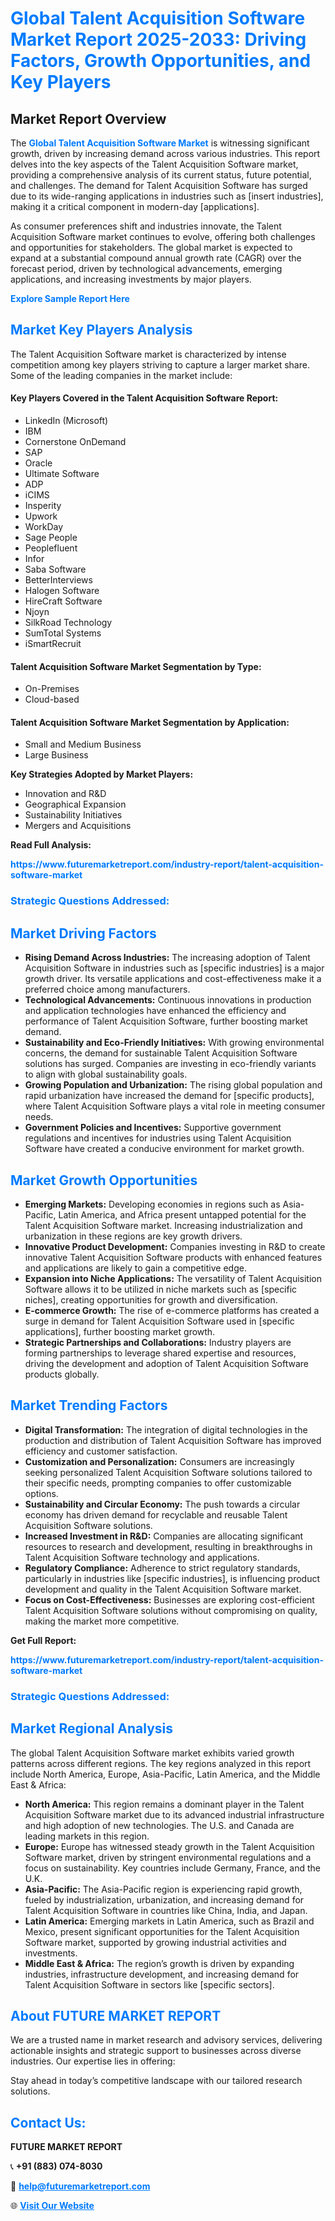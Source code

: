 <h1 style="color: #007BFF;">Global Talent Acquisition Software Market Report 2025-2033: Driving Factors, Growth Opportunities, and Key Players</h1>

<section id="overview">
<h2>Market Report Overview</h2>
<p>The <a href="https://www.futuremarketreport.com/industry-report/talent-acquisition-software-market" style="color: #007BFF; text-decoration: none;"><strong>Global Talent Acquisition Software Market</strong></a> is witnessing significant growth, driven by increasing demand across various industries. This report delves into the key aspects of the Talent Acquisition Software market, providing a comprehensive analysis of its current status, future potential, and challenges. The demand for Talent Acquisition Software has surged due to its wide-ranging applications in industries such as [insert industries], making it a critical component in modern-day [applications].</p>
<p>As consumer preferences shift and industries innovate, the Talent Acquisition Software market continues to evolve, offering both challenges and opportunities for stakeholders. The global market is expected to expand at a substantial compound annual growth rate (CAGR) over the forecast period, driven by technological advancements, emerging applications, and increasing investments by major players.</p>
</section>

<section id="overview">
<p><a href="https://www.futuremarketreport.com/request-sample/reportId=105969" style="color: #007BFF; text-decoration: none;"><strong>Explore Sample Report Here</strong></a></p>
</section>

<section id="key-players">
<h2 style="color: #007BFF;">Market Key Players Analysis</h2>
<p>The Talent Acquisition Software market is characterized by intense competition among key players striving to capture a larger market share. Some of the leading companies in the market include:</p>
<h4>Key Players Covered in the Talent Acquisition Software Report:</h4>
<ul><li>LinkedIn (Microsoft)</li><li>IBM</li><li>Cornerstone OnDemand</li><li>SAP</li><li>Oracle</li><li>Ultimate Software</li><li>ADP</li><li>iCIMS</li><li>Insperity</li><li>Upwork</li><li>WorkDay</li><li>Sage People</li><li>Peoplefluent</li><li>Infor</li><li>Saba Software</li><li>BetterInterviews</li><li>Halogen Software</li><li>HireCraft Software</li><li>Njoyn</li><li>SilkRoad Technology</li><li>SumTotal Systems</li><li>iSmartRecruit</li></ul>
<h4>Talent Acquisition Software Market Segmentation by Type:</h4>
<ul><li>On-Premises</li><li>Cloud-based</li></ul>

<h4>Talent Acquisition Software Market Segmentation by Application:</h4>
<ul><li>Small and Medium Business</li><li>Large Business</li></ul>
<p><strong>Key Strategies Adopted by Market Players:</strong></p>
<ul>
<li>Innovation and R&D</li>
<li>Geographical Expansion</li>
<li>Sustainability Initiatives</li>
<li>Mergers and Acquisitions</li>
</ul>
</section>

<section>
<p><strong>Read Full Analysis: </strong></p><a href="https://www.futuremarketreport.com/industry-report/talent-acquisition-software-market" style="color: #007BFF; text-decoration: none;"><strong>https://www.futuremarketreport.com/industry-report/talent-acquisition-software-market</strong></a>
<h3 style="color: #007BFF;">Strategic Questions Addressed:</h3>
</section>

<section id="driving-factors">
<h2 style="color: #007BFF;">Market Driving Factors</h2>
<ul>
<li><strong>Rising Demand Across Industries:</strong> The increasing adoption of Talent Acquisition Software in industries such as [specific industries] is a major growth driver. Its versatile applications and cost-effectiveness make it a preferred choice among manufacturers.</li>
<li><strong>Technological Advancements:</strong> Continuous innovations in production and application technologies have enhanced the efficiency and performance of Talent Acquisition Software, further boosting market demand.</li>
<li><strong>Sustainability and Eco-Friendly Initiatives:</strong> With growing environmental concerns, the demand for sustainable Talent Acquisition Software solutions has surged. Companies are investing in eco-friendly variants to align with global sustainability goals.</li>
<li><strong>Growing Population and Urbanization:</strong> The rising global population and rapid urbanization have increased the demand for [specific products], where Talent Acquisition Software plays a vital role in meeting consumer needs.</li>
<li><strong>Government Policies and Incentives:</strong> Supportive government regulations and incentives for industries using Talent Acquisition Software have created a conducive environment for market growth.</li>
</ul>
</section>

<section id="growth-opportunities">
<h2 style="color: #007BFF;">Market Growth Opportunities</h2>
<ul>
<li><strong>Emerging Markets:</strong> Developing economies in regions such as Asia-Pacific, Latin America, and Africa present untapped potential for the Talent Acquisition Software market. Increasing industrialization and urbanization in these regions are key growth drivers.</li>
<li><strong>Innovative Product Development:</strong> Companies investing in R&D to create innovative Talent Acquisition Software products with enhanced features and applications are likely to gain a competitive edge.</li>
<li><strong>Expansion into Niche Applications:</strong> The versatility of Talent Acquisition Software allows it to be utilized in niche markets such as [specific niches], creating opportunities for growth and diversification.</li>
<li><strong>E-commerce Growth:</strong> The rise of e-commerce platforms has created a surge in demand for Talent Acquisition Software used in [specific applications], further boosting market growth.</li>
<li><strong>Strategic Partnerships and Collaborations:</strong> Industry players are forming partnerships to leverage shared expertise and resources, driving the development and adoption of Talent Acquisition Software products globally.</li>
</ul>
</section>

<section id="trending-factors">
<h2 style="color: #007BFF;">Market Trending Factors</h2>
<ul>
<li><strong>Digital Transformation:</strong> The integration of digital technologies in the production and distribution of Talent Acquisition Software has improved efficiency and customer satisfaction.</li>
<li><strong>Customization and Personalization:</strong> Consumers are increasingly seeking personalized Talent Acquisition Software solutions tailored to their specific needs, prompting companies to offer customizable options.</li>
<li><strong>Sustainability and Circular Economy:</strong> The push towards a circular economy has driven demand for recyclable and reusable Talent Acquisition Software solutions.</li>
<li><strong>Increased Investment in R&D:</strong> Companies are allocating significant resources to research and development, resulting in breakthroughs in Talent Acquisition Software technology and applications.</li>
<li><strong>Regulatory Compliance:</strong> Adherence to strict regulatory standards, particularly in industries like [specific industries], is influencing product development and quality in the Talent Acquisition Software market.</li>
<li><strong>Focus on Cost-Effectiveness:</strong> Businesses are exploring cost-efficient Talent Acquisition Software solutions without compromising on quality, making the market more competitive.</li>
</ul>
</section>

<section>
<p><strong>Get Full Report: </strong></p><a href="https://www.futuremarketreport.com/industry-report/talent-acquisition-software-market" style="color: #007BFF; text-decoration: none;"><strong>https://www.futuremarketreport.com/industry-report/talent-acquisition-software-market</strong></a>
<h3 style="color: #007BFF;">Strategic Questions Addressed:</h3>
</section>


<section id="regional-analysis">
<h2 style="color: #007BFF;">Market Regional Analysis</h2>
<p>The global Talent Acquisition Software market exhibits varied growth patterns across different regions. The key regions analyzed in this report include North America, Europe, Asia-Pacific, Latin America, and the Middle East & Africa:</p>
<ul>
<li><strong>North America:</strong> This region remains a dominant player in the Talent Acquisition Software market due to its advanced industrial infrastructure and high adoption of new technologies. The U.S. and Canada are leading markets in this region.</li>
<li><strong>Europe:</strong> Europe has witnessed steady growth in the Talent Acquisition Software market, driven by stringent environmental regulations and a focus on sustainability. Key countries include Germany, France, and the U.K.</li>
<li><strong>Asia-Pacific:</strong> The Asia-Pacific region is experiencing rapid growth, fueled by industrialization, urbanization, and increasing demand for Talent Acquisition Software in countries like China, India, and Japan.</li>
<li><strong>Latin America:</strong> Emerging markets in Latin America, such as Brazil and Mexico, present significant opportunities for the Talent Acquisition Software market, supported by growing industrial activities and investments.</li>
<li><strong>Middle East & Africa:</strong> The region’s growth is driven by expanding industries, infrastructure development, and increasing demand for Talent Acquisition Software in sectors like [specific sectors].</li>
</ul>
</section>

<footer>
<h2 style="color: #007BFF;">About FUTURE MARKET REPORT</h2>
<p>We are a trusted name in market research and advisory services, delivering actionable insights and strategic support to businesses across diverse industries. Our expertise lies in offering:</p>

<p>Stay ahead in today’s competitive landscape with our tailored research solutions.</p>

<h2 style="color: #007BFF;">Contact Us:</h2>
<p><strong>FUTURE MARKET REPORT</strong></p>
<p>📞 <strong>+91 (883) 074-8030</strong></p>
<p>📧 <strong><a href="mailto:help@futuremarketreport.com" style="color: #007BFF;">help@futuremarketreport.com</a></strong></p>
<p>🌐 <strong><a href="https://www.futuremarketreport.com/" style="color: #007BFF;">Visit Our Website</a></strong></p>
</footer>